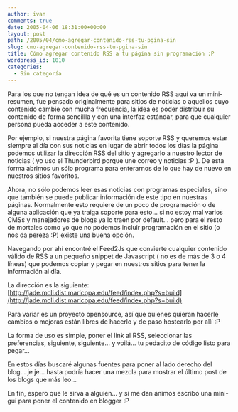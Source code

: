 ```yaml
---
author: ivan
comments: true
date: 2005-04-06 18:31:00+00:00
layout: post
path: /2005/04/cmo-agregar-contenido-rss-tu-pgina-sin
slug: cmo-agregar-contenido-rss-tu-pgina-sin
title: Cómo agregar contenido RSS a tu página sin programación :P
wordpress_id: 1010
categories:
  - Sin categoría
---
```


Para los que no tengan idea de qué es un contenido RSS aquí va un mini-resumen, fue pensado originalmente para sitios de noticias o aquellos cuyo contenido cambie con mucha frecuencia, la idea es poder distribuir su contenido de forma sencillla y con una interfaz estándar, para que cualquier persona pueda acceder a este contenido.

Por ejemplo, si nuestra página favorita tiene soporte RSS y queremos estar siempre al día con sus noticias en lugar de abrir todos los días la página podemos utilizar la dirección RSS del sitio y agregarlo a nuestro lector de noticias ( yo uso el Thunderbird porque une correo y noticias :P ). De esta forma abrimos un sólo programa para enterarnos de lo que hay de nuevo en nuestros sitios favoritos.

Ahora, no sólo podemos leer esas noticias con programas especiales, sino que también se puede publicar información de este tipo en nuestras páginas. Normalmente esto requiere de un poco de programación o de alguna aplicación que ya traiga soporte para esto... si no estoy mal varios CMSs y manejadores de blogs ya lo traen por default... pero para el resto de mortales como yo que no podemos incluir programación en el sitio (o nos da pereza :P) existe una buena opción.

Navegando por ahí encontré el Feed2Js que convierte cualquier contenido válido de RSS a un pequeño snippet de Javascript ( no es de más de 3 o 4 líneas) que podemos copiar y pegar en nuestros sitios para tener la información al día.

La dirección es la siguiente:
[http://jade.mcli.dist.maricopa.edu/feed/index.php?s=build](http://jade.mcli.dist.maricopa.edu/feed/index.php?s=build)

Para variar es un proyecto opensource, así que quienes quieran hacerle cambios o mejoras están libres de hacerlo y de paso hostearlo por allí :P

La forma de uso es simple, poner el link al RSS, seleccionar las preferencias, siguiente, siguiente... y voilá... tu pedacito de código listo para pegar...

En estos días buscaré algunas fuentes para poner al lado derecho del blog... je je... hasta podría hacer una mezcla para mostrar el último post de los blogs que más leo...

En fin, espero que le sirva a alguien... y si me dan ánimos escribo una mini-guí para poner el contenido en blogger :P

